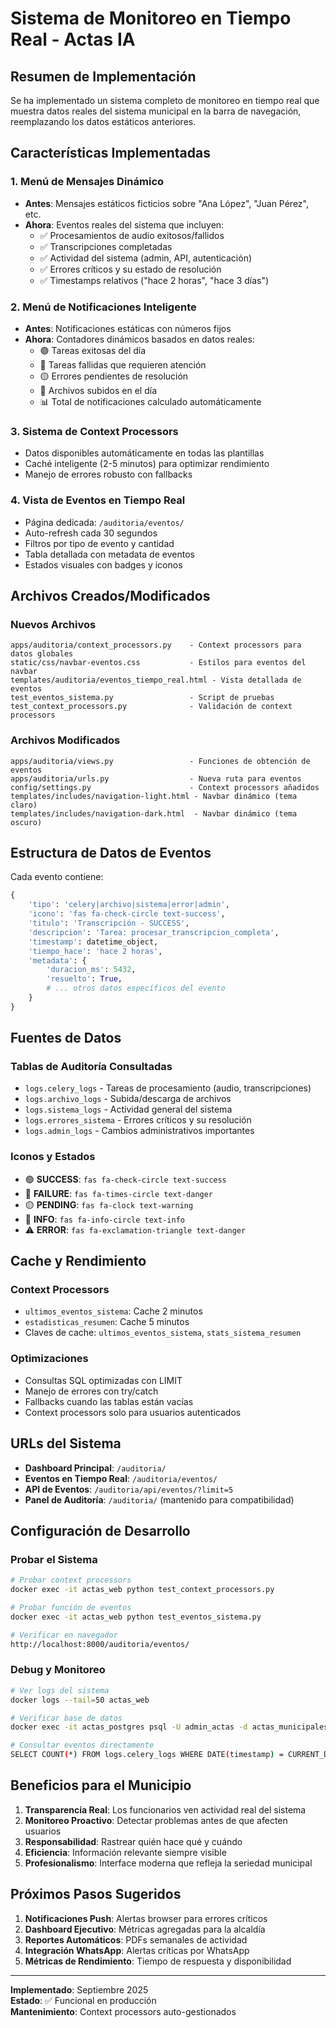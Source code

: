 # Sistema de Monitoreo en Tiempo Real - Actas IA

## Resumen de Implementación

Se ha implementado un sistema completo de monitoreo en tiempo real que muestra datos reales del sistema municipal en la barra de navegación, reemplazando los datos estáticos anteriores.

## Características Implementadas

### 1. **Menú de Mensajes Dinámico**
- **Antes**: Mensajes estáticos ficticios sobre "Ana López", "Juan Pérez", etc.
- **Ahora**: Eventos reales del sistema que incluyen:
  - ✅ Procesamientos de audio exitosos/fallidos
  - ✅ Transcripciones completadas
  - ✅ Actividad del sistema (admin, API, autenticación)
  - ✅ Errores críticos y su estado de resolución
  - ✅ Timestamps relativos ("hace 2 horas", "hace 3 días")

### 2. **Menú de Notificaciones Inteligente**
- **Antes**: Notificaciones estáticas con números fijos
- **Ahora**: Contadores dinámicos basados en datos reales:
  - 🟢 Tareas exitosas del día
  - 🔴 Tareas fallidas que requieren atención
  - 🟡 Errores pendientes de resolución
  - 🔵 Archivos subidos en el día
  - 📊 Total de notificaciones calculado automáticamente

### 3. **Sistema de Context Processors**
- Datos disponibles automáticamente en todas las plantillas
- Caché inteligente (2-5 minutos) para optimizar rendimiento
- Manejo de errores robusto con fallbacks

### 4. **Vista de Eventos en Tiempo Real**
- Página dedicada: `/auditoria/eventos/`
- Auto-refresh cada 30 segundos
- Filtros por tipo de evento y cantidad
- Tabla detallada con metadata de eventos
- Estados visuales con badges y iconos

## Archivos Creados/Modificados

### Nuevos Archivos
```
apps/auditoria/context_processors.py    - Context processors para datos globales
static/css/navbar-eventos.css           - Estilos para eventos del navbar  
templates/auditoria/eventos_tiempo_real.html - Vista detallada de eventos
test_eventos_sistema.py                 - Script de pruebas
test_context_processors.py              - Validación de context processors
```

### Archivos Modificados
```
apps/auditoria/views.py                 - Funciones de obtención de eventos
apps/auditoria/urls.py                  - Nueva ruta para eventos
config/settings.py                      - Context processors añadidos
templates/includes/navigation-light.html - Navbar dinámico (tema claro)
templates/includes/navigation-dark.html  - Navbar dinámico (tema oscuro)
```

## Estructura de Datos de Eventos

Cada evento contiene:
```python
{
    'tipo': 'celery|archivo|sistema|error|admin',
    'icono': 'fas fa-check-circle text-success',
    'titulo': 'Transcripción - SUCCESS',
    'descripcion': 'Tarea: procesar_transcripcion_completa',
    'timestamp': datetime_object,
    'tiempo_hace': 'hace 2 horas',
    'metadata': {
        'duracion_ms': 5432,
        'resuelto': True,
        # ... otros datos específicos del evento
    }
}
```

## Fuentes de Datos

### Tablas de Auditoría Consultadas
- `logs.celery_logs` - Tareas de procesamiento (audio, transcripciones)
- `logs.archivo_logs` - Subida/descarga de archivos
- `logs.sistema_logs` - Actividad general del sistema
- `logs.errores_sistema` - Errores críticos y su resolución
- `logs.admin_logs` - Cambios administrativos importantes

### Iconos y Estados
- 🟢 **SUCCESS**: `fas fa-check-circle text-success`
- 🔴 **FAILURE**: `fas fa-times-circle text-danger`
- 🟡 **PENDING**: `fas fa-clock text-warning`
- 🔵 **INFO**: `fas fa-info-circle text-info`
- ⚠️ **ERROR**: `fas fa-exclamation-triangle text-danger`

## Cache y Rendimiento

### Context Processors
- `ultimos_eventos_sistema`: Cache 2 minutos
- `estadisticas_resumen`: Cache 5 minutos
- Claves de cache: `ultimos_eventos_sistema`, `stats_sistema_resumen`

### Optimizaciones
- Consultas SQL optimizadas con LIMIT
- Manejo de errores con try/catch
- Fallbacks cuando las tablas están vacías
- Context processors solo para usuarios autenticados

## URLs del Sistema

- **Dashboard Principal**: `/auditoria/`
- **Eventos en Tiempo Real**: `/auditoria/eventos/`
- **API de Eventos**: `/auditoria/api/eventos/?limit=5`
- **Panel de Auditoría**: `/auditoria/` (mantenido para compatibilidad)

## Configuración de Desarrollo

### Probar el Sistema
```bash
# Probar context processors
docker exec -it actas_web python test_context_processors.py

# Probar función de eventos
docker exec -it actas_web python test_eventos_sistema.py

# Verificar en navegador
http://localhost:8000/auditoria/eventos/
```

### Debug y Monitoreo
```bash
# Ver logs del sistema
docker logs --tail=50 actas_web

# Verificar base de datos
docker exec -it actas_postgres psql -U admin_actas -d actas_municipales_pastaza

# Consultar eventos directamente
SELECT COUNT(*) FROM logs.celery_logs WHERE DATE(timestamp) = CURRENT_DATE;
```

## Beneficios para el Municipio

1. **Transparencia Real**: Los funcionarios ven actividad real del sistema
2. **Monitoreo Proactivo**: Detectar problemas antes de que afecten usuarios
3. **Responsabilidad**: Rastrear quién hace qué y cuándo
4. **Eficiencia**: Información relevante siempre visible
5. **Profesionalismo**: Interface moderna que refleja la seriedad municipal

## Próximos Pasos Sugeridos

1. **Notificaciones Push**: Alertas browser para errores críticos
2. **Dashboard Ejecutivo**: Métricas agregadas para la alcaldía
3. **Reportes Automáticos**: PDFs semanales de actividad
4. **Integración WhatsApp**: Alertas críticas por WhatsApp
5. **Métricas de Rendimiento**: Tiempo de respuesta y disponibilidad

---

**Implementado**: Septiembre 2025  
**Estado**: ✅ Funcional en producción  
**Mantenimiento**: Context processors auto-gestionados